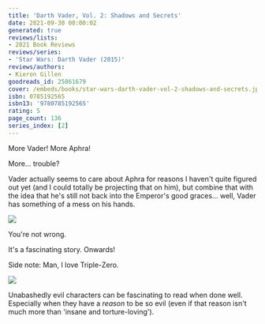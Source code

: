 ```yaml
---
title: 'Darth Vader, Vol. 2: Shadows and Secrets'
date: 2021-09-30 00:00:02
generated: true
reviews/lists:
- 2021 Book Reviews
reviews/series:
- 'Star Wars: Darth Vader (2015)'
reviews/authors:
- Kieron Gillen
goodreads_id: 25861679
cover: /embeds/books/star-wars-darth-vader-vol-2-shadows-and-secrets.jpg
isbn: 0785192565
isbn13: '9780785192565'
rating: 5
page_count: 136
series_index: [2]
---
```

More Vader! More Aphra!  

More... trouble?  

<!--more-->

Vader actually seems to care about Aphra for reasons I haven't quite figured out yet (and I could totally be projecting that on him), but combine that with the idea that he's still not back into the Emperor's good graces... well, Vader has something of a mess on his hands.  

![](/embeds/books/attachments/vader-2.1.png)

You're not wrong.  

It's a fascinating story. Onwards!  

Side note: Man, I love Triple-Zero.  

![](/embeds/books/attachments/vader-2.2.png)

Unabashedly evil characters can be fascinating to read when done well. Especially when they have a *reason* to be so evil (even if that reason isn't much more than 'insane and torture-loving').